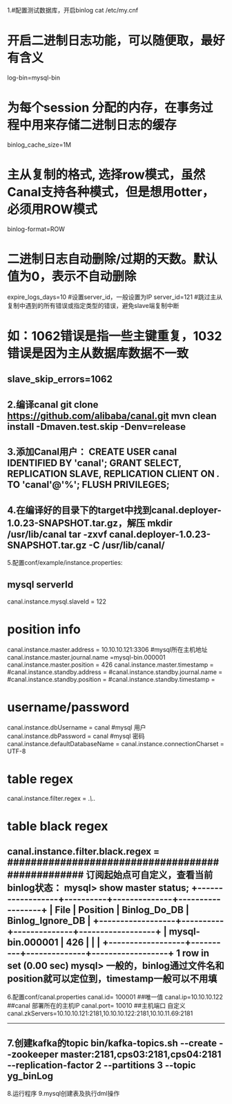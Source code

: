 1.#配置测试数据库，开启binlog
cat  /etc/my.cnf　

# 开启二进制日志功能，可以随便取，最好有含义
log-bin=mysql-bin
# 为每个session 分配的内存，在事务过程中用来存储二进制日志的缓存
binlog_cache_size=1M
# 主从复制的格式, 选择row模式，虽然Canal支持各种模式，但是想用otter，必须用ROW模式
binlog-format=ROW
# 二进制日志自动删除/过期的天数。默认值为0，表示不自动删除
expire_logs_days=10
#设置server_id，一般设置为IP
server_id=121
#跳过主从复制中遇到的所有错误或指定类型的错误，避免slave端复制中断
# 如：1062错误是指一些主键重复，1032错误是因为主从数据库数据不一致
slave_skip_errors=1062
--------------------------------------------------------------------
2.编译canal
git clone https://github.com/alibaba/canal.git
mvn clean install -Dmaven.test.skip -Denv=release
--------------------------------------------------------------------
3.添加Canal用户：
CREATE USER canal IDENTIFIED BY 'canal';
GRANT SELECT, REPLICATION SLAVE, REPLICATION CLIENT ON *.* TO 'canal'@'%';
FLUSH PRIVILEGES;
---------------------------------------------------------------------------
4.在编译好的目录下的target中找到canal.deployer-1.0.23-SNAPSHOT.tar.gz，解压
mkdir /usr/lib/canal
tar -zxvf canal.deployer-1.0.23-SNAPSHOT.tar.gz  -C /usr/lib/canal/
---------------------------------------------------------------------------
5.配置conf/example/instance.properties:
## mysql serverId
canal.instance.mysql.slaveId = 122
# position info
canal.instance.master.address = 10.10.10.121:3306    #mysql所在主机地址
canal.instance.master.journal.name =mysql-bin.000001
canal.instance.master.position = 426
canal.instance.master.timestamp =
#canal.instance.standby.address =
#canal.instance.standby.journal.name =
#canal.instance.standby.position =
#canal.instance.standby.timestamp =
# username/password
canal.instance.dbUsername = canal     #mysql 用户
canal.instance.dbPassword = canal     #mysql 密码
canal.instance.defaultDatabaseName =
canal.instance.connectionCharset = UTF-8
# table regex
canal.instance.filter.regex = .*\\..*
# table black regex
canal.instance.filter.black.regex =
#################################################
订阅起始点可自定义，查看当前binlog状态：
mysql> show master status;
+------------------+----------+--------------+------------------+
| File             | Position | Binlog_Do_DB | Binlog_Ignore_DB |
+------------------+----------+--------------+------------------+
| mysql-bin.000001 |      426 |              |                  |
+------------------+----------+--------------+------------------+
1 row in set (0.00 sec)
mysql>
一般的，binlog通过文件名和position就可以定位到，timestamp一般可以不用填
-----------------------------------------------------------------------
6.配置conf/canal.properties
canal.id= 100001       ##唯一值
canal.ip=10.10.10.122  ##canal 部署所在的主机IP
canal.port= 10010      ##主机端口 自定义
canal.zkServers=10.10.10.121:2181,10.10.10.122:2181,10.10.11.69:2181

-----------------------------------------------------------------------
7.创建kafka的topic
bin/kafka-topics.sh --create --zookeeper master:2181,cps03:2181,cps04:2181 --replication-factor 2 --partitions 3 --topic  yg_binLog
------------------------------------------------------------------------
8.运行程序
9.mysql创建表及执行dml操作

